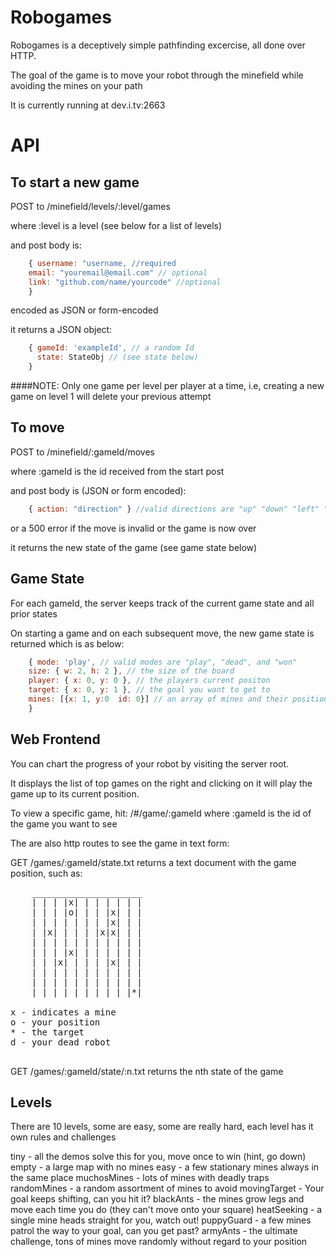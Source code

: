 Robogames
=========

Robogames is a deceptively simple pathfinding excercise, all done over HTTP.

The goal of the game is to move your robot through the minefield while avoiding the mines on your path

It is currently running at dev.i.tv:2663

API
========

To start a new game
---------

POST to /minefield/levels/:level/games

where :level is a level (see below for a list of levels)

and post body is:

```javascript
    { username: "username, //required
    email: "youremail@email.com" // optional
    link: "github.com/name/yourcode" //optional
    }
```

encoded as JSON or form-encoded

it returns a JSON object:

```javascript
    { gameId: 'exampleId', // a random Id
      state: StateObj // (see state below)
    }
```  


####NOTE: Only one game per level per player at a time, i.e, creating a new game on level 1 will delete your previous attempt

To move
--------
POST to /minefield/:gameId/moves

where :gameId is the id received from the start post

and post body is (JSON or form encoded):


```javascript
    { action: "direction" } //valid directions are "up" "down" "left" "right"
```    

or a 500 error if the move is invalid or the game is now over

it returns the new state of the game (see game state below)

Game State
----------

For each gameId, the server keeps track of the current game state and all prior states

On starting a game and on each subsequent move, the new game state is returned which is as below:

```javascript
    { mode: 'play', // valid modes are "play", "dead", and "won"
    size: { w: 2, h: 2 }, // the size of the board
    player: { x: 0, y: 0 }, // the players current positon
    target: { x: 0, y: 1 }, // the goal you want to get to
    mines: [{x: 1, y:0  id: 0}] // an array of mines and their positions
    }
```

Web Frontend
--------------
You can chart the progress of your robot by visiting the server root.

It displays the list of top games on the right and clicking on it will play the game
up to its current position.

To view a specific game, hit: /#/game/:gameId where :gameId is the id of the game you want to see

The are also http routes to see the game in text form:

GET /games/:gameId/state.txt returns a text document with the game position, such as:
<pre>
	_____________________
	| | | |x| | | | | | |
	| | | |o| | | |x| | |
	| | | | | | | |x| | |
	| |x| | | | |x|x| | |
	| | | | | | | | | | |
	| | | |x| | | | | | |
	| | |x| | | | |x| | |
	| | | | | | | | | | |
	| | | | | | | | | | |
	| | | | | | | | | |*|

x - indicates a mine
o - your position
* - the target
d - your dead robot

</pre>
GET /games/:gameId/state/:n.txt returns the nth state of the game


Levels
-----------------
There are 10 levels, some are easy, some are really hard, each level has it own rules and challenges

tiny - all the demos solve this for you, move once to win (hint, go down)
empty - a large map with no mines
easy - a few stationary mines always in the same place
muchosMines - lots of mines with deadly traps
randomMines - a random assortment of mines to avoid
movingTarget - Your goal keeps shifting, can you hit it?
blackAnts - the mines grow legs and move each time you do (they can't move onto your square)
heatSeeking - a single mine heads straight for you, watch out!
puppyGuard - a few mines patrol the way to your goal, can you get past?
armyAnts - the ultimate challenge, tons of mines move randomly without regard to your position

